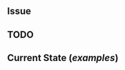 <!-- Select one or the other -->
<!-- Title of the issue -->
## Issue
## TODO
<!-- Explain what is happening or should happen -->

## Current State (*examples*)
<!-- Include examples or print screens for the purpose of the issue -->
